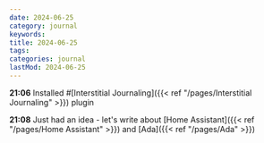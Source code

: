 ```yaml
---
date: 2024-06-25
category: journal
keywords: 
title: 2024-06-25
tags:
categories: journal
lastMod: 2024-06-25
---
```

**21:06**  Installed #[Interstitial Journaling]({{< ref "/pages/Interstitial Journaling" >}}) plugin

**21:08**  Just had an idea - let's write about [Home Assistant]({{< ref "/pages/Home Assistant" >}}) and [Ada]({{< ref "/pages/Ada" >}})
